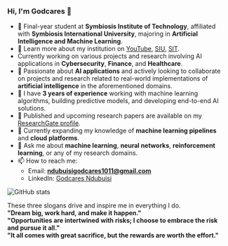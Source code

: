 ### Hi, I'm Godcares 👋  

- 🔭 Final-year student at **Symbiosis Institute of Technology**, affiliated with **Symbiosis International University**, majoring in **Artificial Intelligence and Machine Learning**.  
- 🎥 Learn more about my institution on [YouTube](https://youtu.be/XTDdrLlRRdw), [SIU](https://siu.edu.in/), [SIT](https://www.sitpune.edu.in/).  
- Currently working on various projects and research involving AI applications in **Cybersecurity**, **Finance**, and **Healthcare**.<br/>  
- 👯 Passionate about **AI applications** and actively looking to collaborate on projects and research related to real-world implementations of **artificial intelligence** in the aforementioned domains.<br/>  
- 🌟 I have **3 years of experience** working with machine learning algorithms, building predictive models, and developing end-to-end AI solutions.<br/>  
- 📄 Published and upcoming research papers are available on my [ResearchGate profile](https://www.researchgate.net/profile/Godcares-Chibuokem-Ndubuisi/research).<br/>  
- 🤔 Currently expanding my knowledge of **machine learning pipelines** and **cloud platforms**.<br/>  
- 💬 Ask me about **machine learning**, **neural networks**, **reinforcement learning**, or any of my research domains.<br/>  
- 📫 How to reach me:  
  - Email: **ndubuisigodcares1011@gmail.com**  
  - LinkedIn: [Godcares Ndubuisi](https://www.linkedin.com/in/godcares-ndubuisi-79928120a/)<br/>


![GitHub stats](https://github-readme-stats.vercel.app/api?username=Ndubuisi-Godcares&show_icons=true&theme=merko)

These three slogans drive and inspire me in everything I do.<br/>
**"Dream big, work hard, and make it happen."** <br/>
**"Opportunities are intertwined with risks; I choose to embrace the risk and pursue it all."** <br/> 
**"It all comes with great sacrifice, but the rewards are worth the effort."** <br/>


